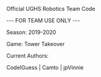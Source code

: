 Official UGHS Robotics Team Code 

--- FOR TEAM USE ONLY ---

Season: 2019-2020

Game: Tower Takeover 

Current Authors: 

CodeIGuess | Camto | jpVinnie
